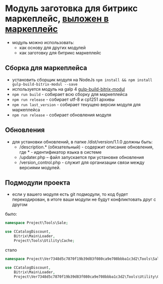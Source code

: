 # Модуль заготовка для битрикс маркеплейс, [выложен в маркеплейс](https://marketplace.1c-bitrix.ru/solutions/jerff.core/)

- модуль можно использовать:
    - как основу для других модулей
    - как заготовку для битрикс маркеплейс

## Сборка для маркеплейса
- установить сборщик модуля на NodeJs `npm install && npm install gulp-build-bitrix-modul --save`
- используется модуль на galp 4 [gulp-build-bitrix-modul](https://www.npmjs.com/package/gulp-build-bitrix-modul)
- `npm run build` - собирает всю сборку для маркеплейса
- `npm run release` - собирает utf-8 и cp1251 архивы
- `npm run last_version` - собирает текущею версии модуля для маркеплейса
- `npm run release` - собирает обновления модуля

## Обновления
- для установки обновлений, в папке /dist/version/1.1.0 должны быть:
    - /description.* (обязательный) - содержит описание обновления, где * - идентификатор языка в системе
    - /updater.php – файл запускается при установке обновления
    - /version_control.php - служит для организации связи между версиями модулей.

## Подмодули проекта
- если у вашего модуля есть git подмодули, то код будет перекодирован, в итоге ваши модули не будут конфликтовать друг с другом

было:
```php
namespace Project\Tools\Sale;

use CCatalogDiscount,
    Bitrix\Main\Loader,
    Project\Tools\Utility\Cache;
```
стало
```php
namespace Project\Ver7348d5c7870f19b39d83f080ca9e708bbba1c3d2\Tools\Sale;

use CCatalogDiscount,
    Bitrix\Main\Loader,
    Project\Ver7348d5c7870f19b39d83f080ca9e708bbba1c3d2\Tools\Utility\Cache;
```
